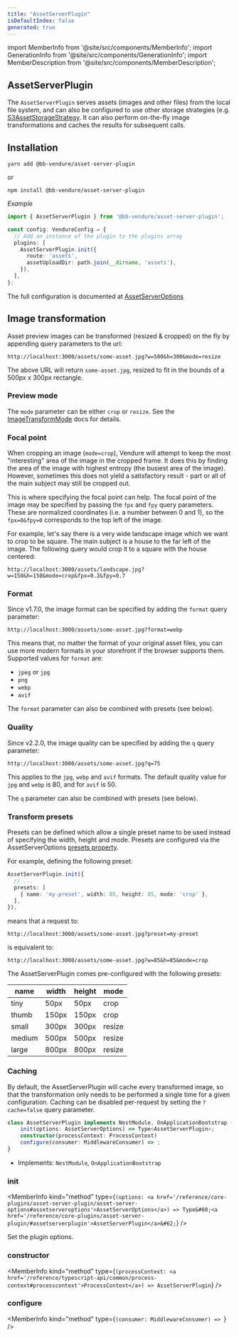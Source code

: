 ```yaml
---
title: "AssetServerPlugin"
isDefaultIndex: false
generated: true
---
```

<!-- This file was generated from the Vendure source. Do not modify. Instead, re-run the "docs:build" script -->
import MemberInfo from '@site/src/components/MemberInfo';
import GenerationInfo from '@site/src/components/GenerationInfo';
import MemberDescription from '@site/src/components/MemberDescription';


## AssetServerPlugin

<GenerationInfo sourceFile="packages/asset-server-plugin/src/plugin.ts" sourceLine="153" packageName="@bb-vendure/asset-server-plugin" />

The `AssetServerPlugin` serves assets (images and other files) from the local file system, and can also be configured to use
other storage strategies (e.g. <a href='/reference/core-plugins/asset-server-plugin/s3asset-storage-strategy#s3assetstoragestrategy'>S3AssetStorageStrategy</a>. It can also perform on-the-fly image transformations
and caches the results for subsequent calls.

## Installation

`yarn add @bb-vendure/asset-server-plugin`

or

`npm install @bb-vendure/asset-server-plugin`

*Example*

```ts
import { AssetServerPlugin } from '@bb-vendure/asset-server-plugin';

const config: VendureConfig = {
  // Add an instance of the plugin to the plugins array
  plugins: [
    AssetServerPlugin.init({
      route: 'assets',
      assetUploadDir: path.join(__dirname, 'assets'),
    }),
  ],
};
```

The full configuration is documented at [AssetServerOptions](/reference/core-plugins/asset-server-plugin/asset-server-options)

## Image transformation

Asset preview images can be transformed (resized & cropped) on the fly by appending query parameters to the url:

`http://localhost:3000/assets/some-asset.jpg?w=500&h=300&mode=resize`

The above URL will return `some-asset.jpg`, resized to fit in the bounds of a 500px x 300px rectangle.

### Preview mode

The `mode` parameter can be either `crop` or `resize`. See the [ImageTransformMode](/reference/core-plugins/asset-server-plugin/image-transform-mode) docs for details.

### Focal point

When cropping an image (`mode=crop`), Vendure will attempt to keep the most "interesting" area of the image in the cropped frame. It does this
by finding the area of the image with highest entropy (the busiest area of the image). However, sometimes this does not yield a satisfactory
result - part or all of the main subject may still be cropped out.

This is where specifying the focal point can help. The focal point of the image may be specified by passing the `fpx` and `fpy` query parameters.
These are normalized coordinates (i.e. a number between 0 and 1), so the `fpx=0&fpy=0` corresponds to the top left of the image.

For example, let's say there is a very wide landscape image which we want to crop to be square. The main subject is a house to the far left of the
image. The following query would crop it to a square with the house centered:

`http://localhost:3000/assets/landscape.jpg?w=150&h=150&mode=crop&fpx=0.2&fpy=0.7`

### Format

Since v1.7.0, the image format can be specified by adding the `format` query parameter:

`http://localhost:3000/assets/some-asset.jpg?format=webp`

This means that, no matter the format of your original asset files, you can use more modern formats in your storefront if the browser
supports them. Supported values for `format` are:

* `jpeg` or `jpg`
* `png`
* `webp`
* `avif`

The `format` parameter can also be combined with presets (see below).

### Quality

Since v2.2.0, the image quality can be specified by adding the `q` query parameter:

`http://localhost:3000/assets/some-asset.jpg?q=75`

This applies to the `jpg`, `webp` and `avif` formats. The default quality value for `jpg` and `webp` is 80, and for `avif` is 50.

The `q` parameter can also be combined with presets (see below).

### Transform presets

Presets can be defined which allow a single preset name to be used instead of specifying the width, height and mode. Presets are
configured via the AssetServerOptions [presets property](/reference/core-plugins/asset-server-plugin/asset-server-options/#presets).

For example, defining the following preset:

```ts
AssetServerPlugin.init({
  // ...
  presets: [
    { name: 'my-preset', width: 85, height: 85, mode: 'crop' },
  ],
}),
```

means that a request to:

`http://localhost:3000/assets/some-asset.jpg?preset=my-preset`

is equivalent to:

`http://localhost:3000/assets/some-asset.jpg?w=85&h=85&mode=crop`

The AssetServerPlugin comes pre-configured with the following presets:

name | width | height | mode
-----|-------|--------|-----
tiny | 50px | 50px | crop
thumb | 150px | 150px | crop
small | 300px | 300px | resize
medium | 500px | 500px | resize
large | 800px | 800px | resize

### Caching
By default, the AssetServerPlugin will cache every transformed image, so that the transformation only needs to be performed a single time for
a given configuration. Caching can be disabled per-request by setting the `?cache=false` query parameter.

```ts title="Signature"
class AssetServerPlugin implements NestModule, OnApplicationBootstrap {
    init(options: AssetServerOptions) => Type<AssetServerPlugin>;
    constructor(processContext: ProcessContext)
    configure(consumer: MiddlewareConsumer) => ;
}
```
* Implements: <code>NestModule</code>, <code>OnApplicationBootstrap</code>



<div className="members-wrapper">

### init

<MemberInfo kind="method" type={`(options: <a href='/reference/core-plugins/asset-server-plugin/asset-server-options#assetserveroptions'>AssetServerOptions</a>) => Type&#60;<a href='/reference/core-plugins/asset-server-plugin/#assetserverplugin'>AssetServerPlugin</a>&#62;`}   />

Set the plugin options.
### constructor

<MemberInfo kind="method" type={`(processContext: <a href='/reference/typescript-api/common/process-context#processcontext'>ProcessContext</a>) => AssetServerPlugin`}   />


### configure

<MemberInfo kind="method" type={`(consumer: MiddlewareConsumer) => `}   />




</div>
